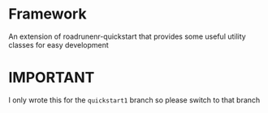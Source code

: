 # Framework

An extension of roadrunenr-quickstart that provides some useful utility classes for easy development

# IMPORTANT

I only wrote this for the `quickstart1` branch so please switch to that branch
